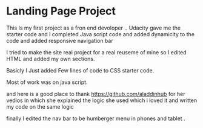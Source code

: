 <h1>Landing Page Project</h1>


This Is my first project as a fron end devoloper .. 
Udacity gave me the starter code and I completed Java script code and added dynamicity to the code  and added responsive navigation bar 

I tried to make the site real project for a real reuseme of mine so I edited HTML and added  my own sections.

Basicly I Just added Few lines of code to CSS starter code. 

Most of work was on java script.

and here is a good place to thank https://github.com/aladdinhub for her vedios in which she explained the logic she used which i loved it and written my code on the same logic 

finally I edited the nav bar to  be humberger menu in phones and tablet .
